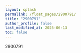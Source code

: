 ```yaml
---
layout: splash
permalink: /float_pages/2900791/
title: "2900791"
author_profile: false
last_modified_at: 2025-06-13
toc: false
---
```

 
2900791
